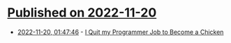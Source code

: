 # [Published on 2022-11-20](index.md)

* [2022-11-20, 01:47:46](https://lobste.rs/s/huasvd/i_quit_my_programmer_job_become_chicken) - [I Quit my Programmer Job to Become a Chicken](https://sebastiancarlos.medium.com/how-i-quit-my-programmer-job-to-become-a-chicken-b733c20680b1)
